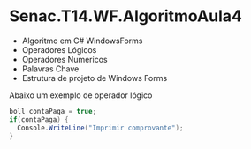 # Senac.T14.WF.AlgoritmoAula4
- Algoritmo em C# WindowsForms
- Operadores Lógicos
- Operadores Numericos
- Palavras Chave
- Estrutura de projeto de Windows Forms


Abaixo um exemplo de operador lógico
```csharp
boll contaPaga = true;
if(contaPaga) {
  Console.WriteLine("Imprimir comprovante");
}
```
